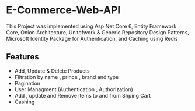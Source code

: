 # E-Commerce-Web-API
This Project was implemented using Asp.Net Core 6, Entity Framework Core, Onion Architecture, Unitofwork & Generic
Repository Design Patterns, Microsoft Identity Package for Authentication, and Caching using Redis

## Features
- Add, Update & Delete Products
- Filtration by name , prince , brand and type
- Pagination
- User Managment (Authentication , Authorization)
- Add , update and Remove items to and from Shping Cart 
- Cashing 

